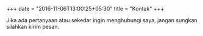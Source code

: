 +++
date = "2016-11-06T13:00:25+05:30"
title = "Kontak"
+++

Jika ada pertanyaan atau sekedar ingin menghubungi saya, jangan sungkan silahkan kirim pesan. 
